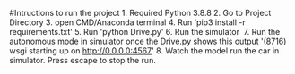 #Intructions to run the project
    1. Required Python 3.8.8
    2. Go to Project Directory
    3. open CMD/Anaconda terminal
    4. Run 'pip3 install -r requirements.txt'
    5. Run 'python Drive.py'
    6. Run the simulator 
​    7. Run the autonomous mode in simulator once the Drive.py shows this output '(8716) wsgi starting up on http://0.0.0.0:4567'
    8. Watch the model run the car in simulator. Press escape to stop the run.